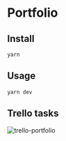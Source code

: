 # Portfolio

## Install

```
yarn
```

## Usage

```
yarn dev
```

## Trello tasks

![trello-portfolio](https://user-images.githubusercontent.com/9354045/153849358-7b9baa33-e983-408b-878f-bd542688ca1b.png)
